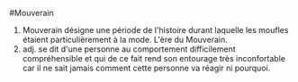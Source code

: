 ﻿#Mouverain

1. Mouverain désigne une période de l'histoire durant laquelle les moufles étaient particulièrement à la mode. L'ère du Mouverain.
2. adj. se dit d'une personne au comportement difficilement compréhensible et qui de ce fait rend son entourage très inconfortable car il ne sait jamais comment cette personne va réagir ni pourquoi.

